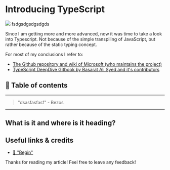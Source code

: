 # Introducing TypeScript

[<img src="dasfadsf">](
fsdgsdgsdgsdgds)
fsdgsdgsdgsdgds


Since I am getting more and more advanced, now it was time to take a look into Typescript. Not because of the simple transpiling of JavaScript, but rather because of the static typing concept.

For most of my conclusions I refer to: 

- [The Github repository and wiki of Microsoft (who maintains the project)](https://github.com/Microsoft/TypeScript/wiki/TypeScript-Design-Goals)
- [TypeScript DeepDive Gitbook by Basarat Ali Syed and it's contributors](https://basarat.gitbooks.io/typescript/docs/why-typescript.html)


## 📄 Table of contents


---
>"dsasfasfasf"  - Bezos
---

## What is it and where is it heading?



## Useful links & credits
- [📄 "Begin"](afgafgadgads)



Thanks for reading my article! Feel free to leave any feedback! 


<!-- Written by Daniel Deutsch (deudan1010@gmail.com) -->
